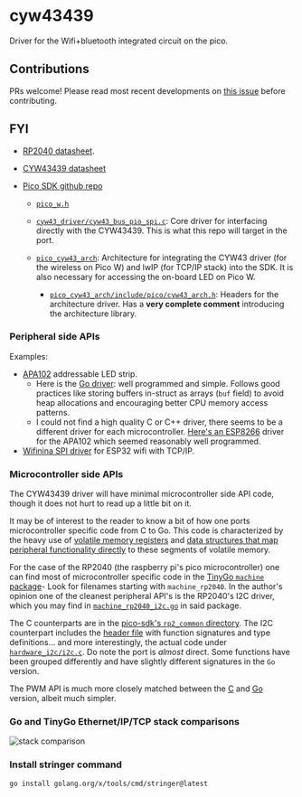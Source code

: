 # cyw43439
Driver for the Wifi+bluetooth integrated circuit on the pico.

## Contributions
PRs welcome! Please read most recent developments on [this issue](https://github.com/tinygo-org/tinygo/issues/2947) before contributing.

## FYI
* [RP2040 datasheet](https://datasheets.raspberrypi.com/rp2040/rp2040-datasheet.pdf).

* [CYW43439 datasheet](https://www.infineon.com/dgdl/Infineon-CYW43439-DataSheet-v03_00-EN.pdf?fileId=8ac78c8c8386267f0183c320336c029f)

* [Pico SDK github repo](https://github.com/raspberrypi/pico-sdk)
    * [`pico_w.h`](https://github.com/raspberrypi/pico-sdk/blob/master/src/boards/include/boards/pico_w.h)
    
    * [`cyw43_driver/cyw43_bus_pio_spi.c`](https://github.com/raspberrypi/pico-sdk/blob/master/src/rp2_common/cyw43_driver/cyw43_bus_pio_spi.c): Core driver for interfacing directly with the CYW43439. This is what this repo will target in the port. 
    
    * [`pico_cyw43_arch`](https://github.com/raspberrypi/pico-sdk/blob/master/src/rp2_common/pico_cyw43_arch): Architecture for integrating the CYW43 driver (for the wireless on Pico W) and lwIP (for TCP/IP stack) into the SDK. It is also necessary for accessing the on-board LED on Pico W.
        * [`pico_cyw43_arch/include/pico/cyw43_arch.h`](https://github.com/raspberrypi/pico-sdk/blob/master/src/rp2_common/pico_cyw43_arch/include/pico/cyw43_arch.h): Headers for the architecture driver. Has a **very complete comment** introducing the architecture library.

### Peripheral side APIs
Examples:
* [APA102](https://www.pololu.com/product/2554) addressable LED strip. 
    - Here is the [Go driver](https://github.com/tinygo-org/drivers/blob/release/apa102/apa102.go): well programmed and simple. Follows good practices like storing buffers in-struct as arrays (`buf` field) to avoid heap allocations and encouraging better CPU memory access patterns.
    - I could not find a high quality C or C++ driver, there seems to be a different driver for each microcontroller. [Here's an ESP8266](https://github.com/leonyuhanov/esp8266apa102driver/blob/master/apa102LEDStrip.cpp) driver for the APA102 which seemed reasonably well programmed.
* [Wifinina SPI driver](https://github.com/tinygo-org/drivers/tree/release/wifinina) for ESP32 wifi with TCP/IP.


### Microcontroller side APIs
The CYW43439 driver will have minimal microcontroller side API code, though it does not hurt to read up a little bit on it.

It may be of interest to the reader to know a bit of how one ports microcontroller specific code from C to Go. This code is characterized by the heavy use of [volatile memory registers](https://github.com/tinygo-org/tinygo/blob/c7a23183e822b9eebb639902414a0e08a09fbba0/src/machine/machine_rp2040_pwm.go#L40-L44) and [data structures that map peripheral functionality directly](https://github.com/tinygo-org/tinygo/blob/c7a23183e822b9eebb639902414a0e08a09fbba0/src/machine/machine_rp2040_pwm.go#L54) to these segments of volatile memory.

For the case of the RP2040 (the raspberry pi's pico microcontroller) one can find most of microcontroller specific code in the [TinyGo `machine` package](https://github.com/tinygo-org/tinygo/tree/release/src/machine)- Look for filenames starting with `machine_rp2040`. In the author's opinion one of the cleanest peripheral API's is the RP2040's I2C driver, which you may find in [`machine_rp2040_i2c.go`](https://github.com/tinygo-org/tinygo/blob/release/src/machine/machine_rp2040_i2c.go) in said package.

The C counterparts are in the [pico-sdk's `rp2_common` directory](https://github.com/raspberrypi/pico-sdk/tree/master/src/rp2_common). The I2C counterpart includes the [header file](https://github.com/raspberrypi/pico-sdk/blob/master/src/rp2_common/hardware_i2c/include/hardware/i2c.h) with function signatures and type definitions... and more interestingly, the actual code under [`hardware_i2c/i2c.c`](https://github.com/raspberrypi/pico-sdk/blob/master/src/rp2_common/hardware_i2c/i2c.c). Do note the port is *almost* direct. Some functions have been grouped differently and have slightly different signatures in the `Go` version.

The PWM API is much more closely matched between the [C](https://github.com/raspberrypi/pico-sdk/blob/master/src/rp2_common/hardware_pwm/include/hardware/pwm.h) and [Go](https://github.com/tinygo-org/tinygo/blob/release/src/machine/machine_rp2040_pwm.go) version, albeit much simpler.


### Go and TinyGo Ethernet/IP/TCP stack comparisons
![stack comparison](stack_comparison.png)

### Install stringer command
```sh
go install golang.org/x/tools/cmd/stringer@latest
```